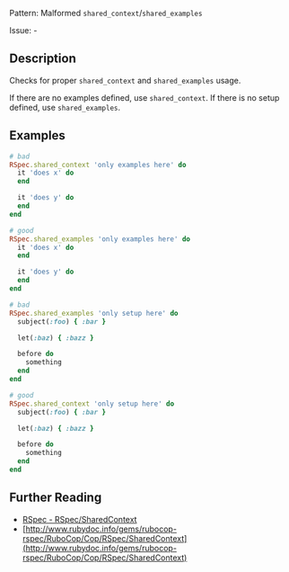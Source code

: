 Pattern: Malformed `shared_context`/`shared_examples`

Issue: -

## Description

Checks for proper `shared_context` and `shared_examples` usage.

If there are no examples defined, use `shared_context`. If there is no setup defined, use `shared_examples`.

## Examples

```ruby
# bad
RSpec.shared_context 'only examples here' do
  it 'does x' do
  end

  it 'does y' do
  end
end

# good
RSpec.shared_examples 'only examples here' do
  it 'does x' do
  end

  it 'does y' do
  end
end
```
```ruby
# bad
RSpec.shared_examples 'only setup here' do
  subject(:foo) { :bar }

  let(:baz) { :bazz }

  before do
    something
  end
end

# good
RSpec.shared_context 'only setup here' do
  subject(:foo) { :bar }

  let(:baz) { :bazz }

  before do
    something
  end
end
```

## Further Reading

* [RSpec - RSpec/SharedContext](https://docs.rubocop.org/rubocop-rspec/cops_rspec.html#rspecsharedcontext)
* [http://www.rubydoc.info/gems/rubocop-rspec/RuboCop/Cop/RSpec/SharedContext](http://www.rubydoc.info/gems/rubocop-rspec/RuboCop/Cop/RSpec/SharedContext)
